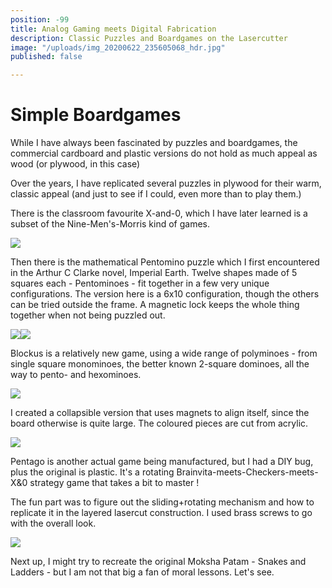```yaml
---
position: -99
title: Analog Gaming meets Digital Fabrication
description: Classic Puzzles and Boardgames on the Lasercutter
image: "/uploads/img_20200622_235605068_hdr.jpg"
published: false

---
```

# Simple Boardgames

While I have always been fascinated by puzzles and boardgames, the commercial cardboard and plastic versions do not hold as much appeal as wood (or plywood, in this case)

Over the years, I have replicated several puzzles in plywood for their warm, classic appeal (and just to see if I could, even more than to play them.)

There is the classroom favourite X-and-0, which I have later learned is a subset of the Nine-Men's-Morris kind of games.

![](/uploads/img_20200622_235611571_hdr-2.jpg)

Then there is the mathematical Pentomino puzzle which I first encountered in the Arthur C Clarke novel, Imperial Earth. Twelve shapes made of 5 squares each - Pentominoes - fit together in a few very unique configurations. The version here is a 6x10 configuration, though the others can be tried outside the frame. A magnetic lock keeps the whole thing together when not being puzzled out.

![](/uploads/dsc_0818.jpg)![](/uploads/img_20200622_235321074_hdr.jpg)

Blockus is a relatively new game, using a wide range of polyminoes - from single square monominoes, the better known 2-square dominoes, all the way to pento- and hexominoes.

![](/uploads/img_20200622_234853221_hdr.jpg)

I created a collapsible version that uses magnets to align itself, since the board otherwise is quite large. The coloured pieces are cut from acrylic.

![](/uploads/dsc_0820.jpg)

Pentago is another actual game being manufactured, but I had a DIY bug, plus the original is plastic. It's a rotating Brainvita-meets-Checkers-meets-X&0 strategy game that takes a bit to master !

The fun part was to figure out the sliding+rotating mechanism and how to replicate it in the layered lasercut construction. I used brass screws to go with the overall look.

![](/uploads/dsc_0823.jpg)

Next up, I might try to recreate the original Moksha Patam - Snakes and Ladders - but I am not that big a fan of moral lessons. Let's see.